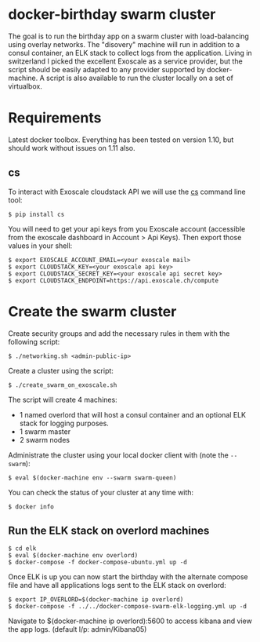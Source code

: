# docker-birthday swarm cluster

The goal is to run the birthday app on a swarm cluster with load-balancing using overlay networks.
The "disovery" machine will run in addition to a consul container, an ELK stack to collect logs from the application.
Living in switzerland I picked the excellent Exoscale as a service provider, but the script should be easily adapted to any provider supported by docker-machine.
A script is also available to run the cluster locally on a set of virtualbox.

# Requirements

Latest docker toolbox. Everything has been tested on version 1.10, but should work without issues on 1.11 also.

## cs

To interact with Exoscale cloudstack API we will use the [cs](https://github.com/exoscale/cs) command line tool:

    $ pip install cs

You will need to get your api keys from you Exoscale account (accessible from the exoscale dashboard in Account > Api Keys).
Then export those values in your shell:

    $ export EXOSCALE_ACCOUNT_EMAIL=<your exoscale mail>
    $ export CLOUDSTACK_KEY=<your exoscale api key>
    $ export CLOUDSTACK_SECRET_KEY=<your exoscale api secret key>
    $ export CLOUDSTACK_ENDPOINT=https://api.exoscale.ch/compute

# Create the swarm cluster

Create security groups and add the necessary rules in them with the following script:

    $ ./networking.sh <admin-public-ip>

Create a cluster using the script:

    $ ./create_swarm_on_exoscale.sh

The script will create 4 machines:

- 1 named overlord that will host a consul container and an optional ELK stack for logging purposes.
- 1 swarm master
- 2 swarm nodes

Administrate the cluster using your local docker client with (note the `--swarm`):

    $ eval $(docker-machine env --swarm swarm-queen)

You can check the status of your cluster at any time with:

    $ docker info

## Run the ELK stack on overlord machines

    $ cd elk
    $ eval $(docker-machine env overlord)
    $ docker-compose -f docker-compose-ubuntu.yml up -d

Once ELK is up you can now start the birthday with the alternate compose file and have all applications logs sent to the ELK stack on overlord:

    $ export IP_OVERLORD=$(docker-machine ip overlord)
    $ docker-compose -f ../../docker-compose-swarm-elk-logging.yml up -d

Navigate to $(docker-machine ip overlord):5600 to access kibana and view the app logs. (default l/p: admin/Kibana05)
